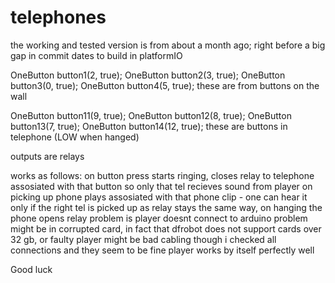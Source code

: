 # telephones


the working and tested version is from about a month ago; right before a big gap in commit dates
to build in platformIO

OneButton button1(2, true);
OneButton button2(3, true);
OneButton button3(0, true);
OneButton button4(5, true);
these are from buttons on the wall

OneButton button11(9, true);
OneButton button12(8, true);
OneButton button13(7, true);
OneButton button14(12, true);
these are buttons in telephone (LOW when hanged)

outputs are relays

works as follows: on button press starts ringing, closes relay to telephone assosiated with that button so only that tel recieves sound from player
on picking up phone plays assosiated with that phone clip - one can hear it only if the right tel is picked up as relay stays the same way, on hanging the phone opens relay 
problem is player doesnt connect to arduino
problem might be in corrupted card, in fact that dfrobot does not support cards over 32 gb, or faulty player
might be bad cabling though i checked all connections and they seem to be fine
player works by itself perfectly well

Good luck
